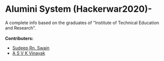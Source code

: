 # Alumini System (Hackerwar2020)-
  A complete info based on the graduates of "Institute of Technical Education and Research".<br /><br />
   **Contributers:**
 - [Sudeep Rn. Swain](https://github.com/Sudeep25022000)
 - [A S V K Vinayak](https://github.com/ASVKVINAYAK)
